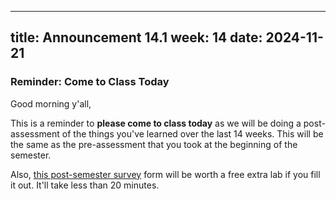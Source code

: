 

---
title: Announcement 14.1
week: 14
date: 2024-11-21
---

### Reminder: Come to Class Today
Good morning y'all,

This is a reminder to **please come to class today** as we will be doing a post-assessment of the things you've learned over the last 14 weeks. This will be the same as the pre-assessment that you took at the beginning of the semester.

Also, [this post-semester survey](http://goo.gle/GIR2024-PostSurvey) form will be worth a free extra lab if you fill it out. It'll take less than 20 minutes.
